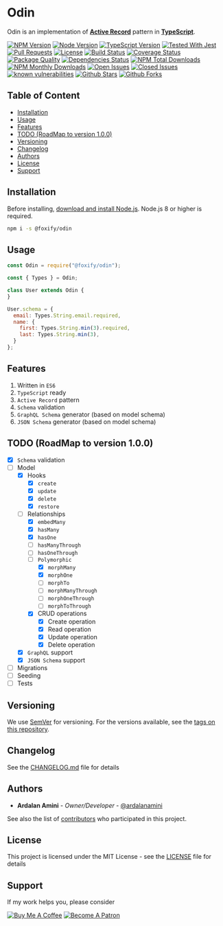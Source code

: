 # Odin <!-- omit in toc -->

Odin is an implementation of [**Active Record**](https://en.wikipedia.org/wiki/Active_record_pattern) pattern in [**TypeScript**](https://typescriptlang.com).

[![NPM Version](https://img.shields.io/npm/v/@foxify/odin.svg)](https://www.npmjs.com/package/@foxify/odin)
[![Node Version](https://img.shields.io/node/v/@foxify/odin.svg)](https://nodejs.org)
[![TypeScript Version](https://img.shields.io/npm/types/@foxify/odin.svg)](https://www.typescriptlang.org)
[![Tested With Jest](https://img.shields.io/badge/tested_with-jest-99424f.svg)](https://github.com/facebook/jest)
[![Pull Requests](https://img.shields.io/badge/PRs-Welcome-brightgreen.svg)](https://github.com/foxifyjs/odin/pulls)
[![License](https://img.shields.io/github/license/foxifyjs/odin.svg)](https://github.com/foxifyjs/odin/blob/master/LICENSE)
[![Build Status](https://api.travis-ci.com/foxifyjs/odin.svg?branch=master)](https://travis-ci.com/foxifyjs/odin)
[![Coverage Status](https://codecov.io/gh/foxifyjs/odin/branch/master/graph/badge.svg)](https://codecov.io/gh/foxifyjs/odin)
[![Package Quality](http://npm.packagequality.com/shield/%40foxify%2Fodin.svg)](http://packagequality.com/#?package=@foxify/odin)
[![Dependencies Status](https://david-dm.org/foxifyjs/odin.svg)](https://david-dm.org/foxifyjs/odin)
[![NPM Total Downloads](https://img.shields.io/npm/dt/@foxify/odin.svg)](https://www.npmjs.com/package/@foxify/odin)
[![NPM Monthly Downloads](https://img.shields.io/npm/dm/@foxify/odin.svg)](https://www.npmjs.com/package/@foxify/odin)
[![Open Issues](https://img.shields.io/github/issues-raw/foxifyjs/odin.svg)](https://github.com/foxifyjs/odin/issues?q=is%3Aopen+is%3Aissue)
[![Closed Issues](https://img.shields.io/github/issues-closed-raw/foxifyjs/odin.svg)](https://github.com/foxifyjs/odin/issues?q=is%3Aissue+is%3Aclosed)
[![known vulnerabilities](https://snyk.io/test/github/foxifyjs/odin/badge.svg?targetFile=package.json)](https://snyk.io/test/github/foxifyjs/odin?targetFile=package.json)
[![Github Stars](https://img.shields.io/github/stars/foxifyjs/odin.svg?style=social)](https://github.com/foxifyjs/odin)
[![Github Forks](https://img.shields.io/github/forks/foxifyjs/odin.svg?style=social&label=Fork)](https://github.com/foxifyjs/odin)

## Table of Content <!-- omit in toc -->

- [Installation](#installation)
- [Usage](#usage)
- [Features](#features)
- [TODO (RoadMap to version 1.0.0)](#todo-roadmap-to-version-100)
- [Versioning](#versioning)
- [Changelog](#changelog)
- [Authors](#authors)
- [License](#license)
- [Support](#support)

## Installation

Before installing, [download and install Node.js](https://nodejs.org/en/download).
Node.js 8 or higher is required.

```bash
npm i -s @foxify/odin
```

## Usage

```javascript
const Odin = require("@foxify/odin");

const { Types } = Odin;

class User extends Odin {
}

User.schema = {
  email: Types.String.email.required,
  name: {
    first: Types.String.min(3).required,
    last: Types.String.min(3),
  }
};
```

## Features

1. Written in `ES6`
2. `TypeScript` ready
3. `Active Record` pattern
4. `Schema` validation
5. `GraphQL Schema` generator (based on model schema)
6. `JSON Schema` generator (based on model schema)

## TODO (RoadMap to version 1.0.0)

- [x] `Schema` validation
- [ ] Model
  - [x] Hooks
    - [x] `create`
    - [x] `update`
    - [x] `delete`
    - [x] `restore`
  - [ ] Relationships
    - [x] `embedMany`
    - [x] `hasMany`
    - [x] `hasOne`
    - [ ] `hasManyThrough`
    - [ ] `hasOneThrough`
    - [ ] `Polymorphic`
      - [x] `morphMany`
      - [x] `morphOne`
      - [ ] `morphTo`
      - [ ] `morphManyThrough`
      - [ ] `morphOneThrough`
      - [ ] `morphToThrough`
    - [x] CRUD operations
      - [x] Create operation
      - [x] Read operation
      - [x] Update operation
      - [x] Delete operation
  - [x] `GraphQL` support
  - [x] `JSON Schema` support
- [ ] Migrations
- [ ] Seeding
- [ ] Tests

## Versioning

We use [SemVer](http://semver.org) for versioning. For the versions available, see the [tags on this repository](https://github.com/foxifyjs/odin/tags).

## Changelog

See the [CHANGELOG.md](CHANGELOG.md) file for details

## Authors

- **Ardalan Amini** - *Owner/Developer* - [@ardalanamini](https://github.com/ardalanamini)

See also the list of [contributors](https://github.com/foxifyjs/odin/contributors) who participated in this project.

## License

This project is licensed under the MIT License - see the [LICENSE](LICENSE) file for details

## Support

If my work helps you, please consider

[![Buy Me A Coffee](https://www.buymeacoffee.com/assets/img/custom_images/orange_img.png)](https://www.buymeacoffee.com/ardalanamini)
[![Become A Patron](https://c5.patreon.com/external/logo/become_a_patron_button.png)](https://www.patreon.com/ardalanamini)
